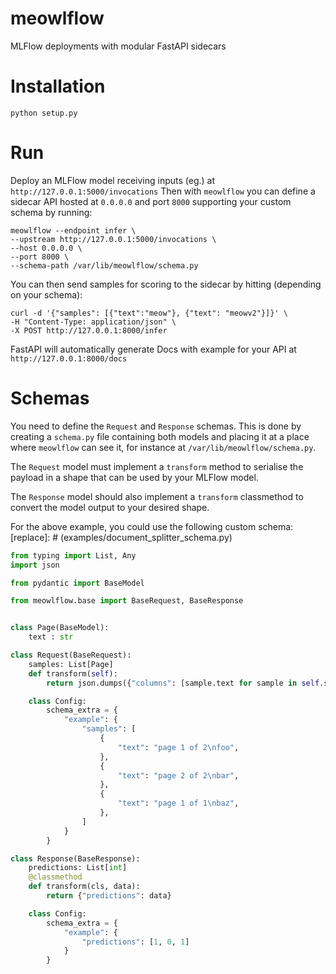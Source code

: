 # meowlflow
MLFlow deployments with modular FastAPI sidecars

# Installation
`python setup.py`

# Run
Deploy an MLFlow model receiving inputs (eg.) at `http://127.0.0.1:5000/invocations`
Then with `meowlflow` you can define a sidecar API hosted at `0.0.0.0` and port `8000`
supporting your custom schema by running:
```
meowlflow --endpoint infer \
--upstream http://127.0.0.1:5000/invocations \
--host 0.0.0.0 \
--port 8000 \
--schema-path /var/lib/meowlflow/schema.py
```

You can then send samples for scoring to the sidecar by hitting (depending on your schema):
```
curl -d '{"samples": [{"text":"meow"}, {"text": "meowv2"}]}' \
-H "Content-Type: application/json" \
-X POST http://127.0.0.1:8000/infer
```

FastAPI will automatically generate Docs with example for your API at `http://127.0.0.1:8000/docs`

# Schemas
You need to define the `Request` and `Response` schemas.
This is done by creating a `schema.py` file containing both models and placing
it at a place where `meowlflow` can see it, for instance at
`/var/lib/meowlflow/schema.py`.

The `Request` model must implement a `transform` method to serialise the payload
in  a shape that can be used by your MLFlow model.

The `Response` model should also implement a `transform` classmethod to convert
the model output to your desired shape.

For the above example, you could use the following custom schema:
[replace]: # (examples/document_splitter_schema.py)
```python
from typing import List, Any
import json

from pydantic import BaseModel

from meowlflow.base import BaseRequest, BaseResponse


class Page(BaseModel):
    text : str

class Request(BaseRequest):
    samples: List[Page]
    def transform(self):
        return json.dumps({"columns": [sample.text for sample in self.samples]})

    class Config:
        schema_extra = {
            "example": {
                "samples": [
                    {
                        "text": "page 1 of 2\nfoo",
                    },
                    {
                        "text": "page 2 of 2\nbar",
                    },
                    {
                        "text": "page 1 of 1\nbaz",
                    },
                ]
            }
        }

class Response(BaseResponse):
    predictions: List[int]
    @classmethod
    def transform(cls, data):
        return {"predictions": data}

    class Config:
        schema_extra = {
            "example": {
                "predictions": [1, 0, 1]
            }
        }
```
